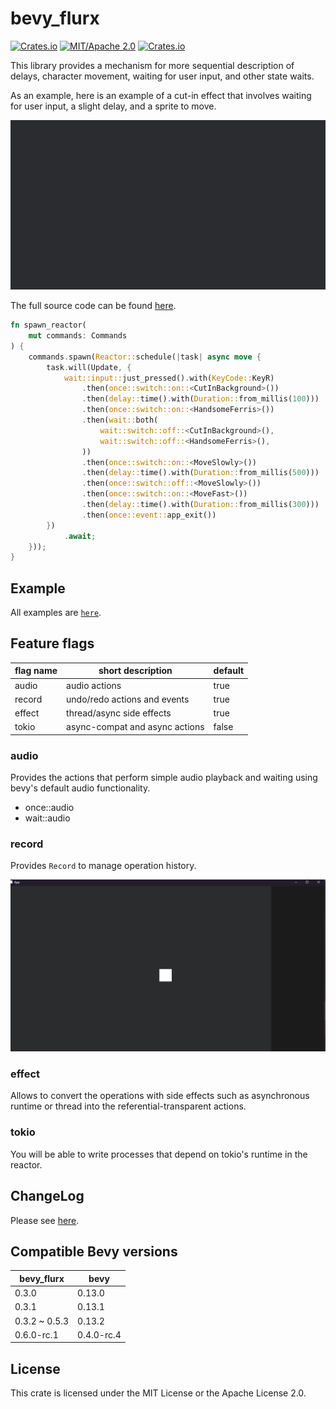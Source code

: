 # bevy_flurx

[![Crates.io](https://img.shields.io/crates/v/bevy_flurx.svg)](https://crates.io/crates/bevy_flurx)
[![MIT/Apache 2.0](https://img.shields.io/badge/license-MIT%2FApache-blue.svg)](https://github.com/not-elm/bevy_flurx#license)
[![Crates.io](https://img.shields.io/crates/d/bevy_flurx.svg)](https://crates.io/crates/bevy_flurx)

This library provides a mechanism for more sequential description of delays, character movement,
waiting for user input, and other state waits.

As an example, here is an example of a cut-in effect that involves waiting for user input, a slight delay, and a sprite
to move.

![cut_in](examples/cut_in.gif)

The full source code can be found [here](examples/cut_in.rs).

```rust
fn spawn_reactor(
    mut commands: Commands
) {
    commands.spawn(Reactor::schedule(|task| async move {
        task.will(Update, {
            wait::input::just_pressed().with(KeyCode::KeyR)
                .then(once::switch::on::<CutInBackground>())
                .then(delay::time().with(Duration::from_millis(100)))
                .then(once::switch::on::<HandsomeFerris>())
                .then(wait::both(
                    wait::switch::off::<CutInBackground>(),
                    wait::switch::off::<HandsomeFerris>(),
                ))
                .then(once::switch::on::<MoveSlowly>())
                .then(delay::time().with(Duration::from_millis(500)))
                .then(once::switch::off::<MoveSlowly>())
                .then(once::switch::on::<MoveFast>())
                .then(delay::time().with(Duration::from_millis(300)))
                .then(once::event::app_exit())
        })
            .await;
    }));
}
```

## Example

All examples are [`here`](./examples).

## Feature flags

| flag name | short description              | default |
|-----------|--------------------------------|---------|
| audio     | audio actions                  | true    |
| record    | undo/redo actions and events   | true    | 
| effect    | thread/async side effects      | true    |
| tokio     | async-compat and async actions | false   | 

### audio

Provides the actions that perform simple audio playback and waiting using bevy's default audio functionality.

- once::audio
- wait::audio

### record

Provides `Record` to manage operation history.

![undo_redo](examples/undo_redo.gif)

### effect

Allows to convert the operations with side effects such as asynchronous runtime or thread into the
referential-transparent actions.

### tokio

You will be able to write processes that depend on tokio's runtime in the reactor.

## ChangeLog

Please see [here](https://github.com/not-elm/bevy_flurx/blob/main/CHANGELOG.md).

## Compatible Bevy versions

| bevy_flurx    | bevy       |
|---------------|------------|
| 0.3.0         | 0.13.0     |
| 0.3.1         | 0.13.1     |
| 0.3.2 ~ 0.5.3 | 0.13.2     | 
| 0.6.0-rc.1    | 0.4.0-rc.4 | 

## License

This crate is licensed under the MIT License or the Apache License 2.0.
